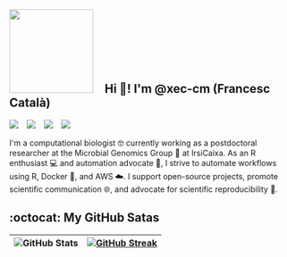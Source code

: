 ## <img src="https://i.giphy.com/media/v1.Y2lkPTc5MGI3NjExc252NGhnanhmMXd6b2JyMjF1eWJ6bDM2a2ZtbDhtaXRkdmwxaXA4dSZlcD12MV9pbnRlcm5hbF9naWZfYnlfaWQmY3Q9cw/SHjOSDkKZ18qOHA5B5/giphy.gif" width="150"/> &ensp; Hi 🤙! I'm @xec-cm (Francesc Català)

[![](https://img.shields.io/badge/GoogleScholar-Francesc_Català--Moll-grey?style=flat-square&labelColor=4285F4&logo=googlescholar&logoColor=white)](https://scholar.google.com/citations?user=BtCVHLgAAAAJ&hl=en) &ensp;
[![](https://img.shields.io/badge/ORCID-Francesc_Català--Moll-grey?style=flat-square&labelColor=A6CE39&logo=orcid&logoColor=white)](https://orcid.org/0000-0002-2354-8648) &ensp;
[![](https://img.shields.io/badge/R--Universe-xec--cm-grey?style=flat-square&labelColor=4482D6&logo=R&logoColor=white)](https://xec-cm.r-universe.dev) &ensp;
[![](https://img.shields.io/badge/LinkedIn-Francesc_Català_Moll-grey?style=flat-square&labelColor=0A66C2&logo=linkedin&logoColor=white)](https://www.linkedin.com/in/francesc-català-moll-11342485)

I'm a computational biologist 🤓 currently working as a postdoctoral researcher at the Microbial Genomics Group 🦠 at IrsiCaixa. As an R enthusiast 💻 and automation advocate 🤖, I strive to automate workflows using R, Docker 🐳, and AWS ☁️. I support open-source projects, promote scientific communication 🌐, and advocate for scientific reproducibility 🔄.

## :octocat: My GitHub Satas
| ![GitHub Stats](https://github-readme-stats.vercel.app/api?username=xec-cm&theme=vue-dark&hide_border=false&include_all_commits=true&count_private=true) | [![GitHub Streak](https://streak-stats.demolab.com?user=xec-cm&theme=vue-dark)](https://git.io/streak-stats) |
| --- | --- |

